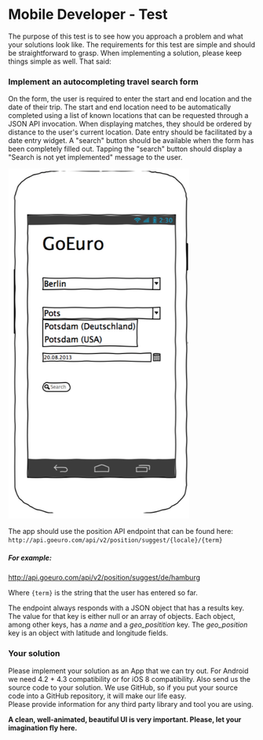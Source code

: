 Mobile Developer - Test
=======================
The purpose of this test is to see how you approach a problem and what your solutions look like. The requirements for this test are simple and should be straightforward to grasp. When implementing a solution, please keep things simple as well. That said:
### Implement an autocompleting travel search form
On the form, the user is required to enter the start and end location and the date of their trip. The start and end location need to be automatically completed using a list of known locations that can be requested through a JSON API invocation. When displaying matches, they should be ordered by distance to the user's current location. Date entry should be facilitated by a date entry widget. A "search" button should be available when the form has been completely filled out. Tapping the "search" button should display a "Search is not yet implemented" message to the user.


![wireframe](wireframe.png?raw=true)



The app should use the position API endpoint that can be found here: `http://api.goeuro.com/api/v2/position/suggest/{locale}/{term}`

##### For example:
 http://api.goeuro.com/api/v2/position/suggest/de/hamburg

Where `{term}` is the string that the user has entered so far.

The endpoint always responds with a JSON object that has a results key. The value for that key is either null or an array of objects. Each object, among other keys, has a *name* and a *geo_positition* key. The *geo_position* key is an object with latitude and longitude fields.
### Your solution
Please implement your solution as an App that we can try out. For Android we need 4.2 + 4.3 compatibility or for iOS 8 compatibility. Also send us the source code to your solution. We use GitHub, so if you put your source code into a GitHub repository, it will make our life easy.  
Please provide information for any third party library and tool you are using.


**A clean, well-animated, beautiful UI is very important. Please, let your imagination fly here.**
